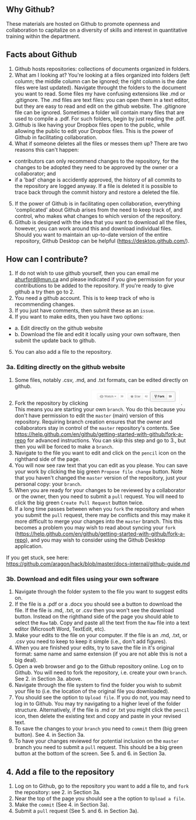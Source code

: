 ## Why Github?
These materials are hosted on Github to promote openness and collaboration to capitalize on a diversity of skills and interest in quantitative training within the department.

## Facts about Github
1. Github hosts repositories: collections of documents organized in folders.
2. What am I looking at? You're looking at a files organized into folders (left column; the middle column can be ignored; the right column is the date files were last updated). Navigate throught the folders to the document you want to read. Some files my have confusing extensions like .md or .gitignore. The .md files are text files: you can open them in a text editor, but they are easy to read and edit on the github website. The .gitignore file can be ignored. Sometimes a folder will contain many files that are used to compile a .pdf. For such folders, begin by just reading the .pdf.
3. Github is like having your Dropbox files open to the public, while allowing the public to edit your Dropbox files. This is the power of Github in facilitating collaboration.
4. What if someone deletes all the files or messes them up? There are two reasons this can't happen:
  - contributors can only recommend changes to the repository, for the changes to be adopted they need to be approved by the owner or a collaborator; and
  - if a 'bad' change is accidently approved, the history of all commits to the repository are logged anyway. If a file is deleted it is possible to trace back through the commit history and restore a deleted the file.
5. If the power of Github is in facilitating open collaboration, everything 'complicated' about Github arises from the need to keep track of, and control, who makes what changes to which version of the repository. 
6. Github is designed with the idea that you want to download all the files, however, you can work around this and download individual files. Should you want to maintain an up-to-date version of the entire repository, Github Desktop can be helpful (https://desktop.github.com/).


## How can I contribute?
1. If do not wish to use github yourself, then you can email me ahurford@mun.ca and please indicated if you give permission for your contributions to be added to the repository. If you're ready to give github a try then go to 2.
2. You need a github account. This is to keep track of who is recommending changes.
3. If you just have comments, then submit these as an `issue`.
4. If you want to make edits, then you have two options:
  * a. Edit directly on the github website
  * b. Download the file and edit it locally using your own software, then submit the update back to github.
5. You can also add a file to the repository.
  
### 3a. Editing directly on the github website
1. Some files, notably .csv, .md, and .txt formats, can be edited directly on github.
2. Fork the repository by clicking <img src="Fork.png" width="250">. This means you are starting your own `branch`. You do this because you don't have permission to edit the `master` (main) version of this repository. Requiring branch creation ensures that the owner and collaborators stay in control of the `master` repository's contents. See https://help.github.com/en/github/getting-started-with-github/fork-a-repo for advanced instructions. You can skip this step and go to 3., but then you will be forced to make a `branch`.
3. Navigate to the file you want to edit and click on the `pencil` icon on the righthand side of the page.
4. You will now see raw text that you can edit as you please. You can save your work by clicking the big green `Propose file change` button. Note that you haven't changed the `master` version of the repository, just your personal copy: your `branch`.
5. When you are ready for your changes to be reviewed by a collaborator or the owner, then you need to submit a `pull` request.  You will  need to click the big green `Create Pull Request` button twice. 
6. If a long time passes between when you `fork` the repository and when you submit the `pull` request, there may be conflicts and this may make it more difficult to merge your changes into the `master` branch. This this becomes a problem you may wish to read about syncing your `fork` (https://help.github.com/en/github/getting-started-with-github/fork-a-repo), and you may wish to consider using the Github Desktop application.

If you get stuck, see here: https://github.com/aragon/hack/blob/master/docs-internal/github-guide.md

### 3b. Download and edit files using your own software
1. Navigate through the folder system to the file you want to suggest edits on.
2. If the file is a .pdf or a .docx you should see a button to download the file. If the file is .md, .txt, or .csv then you won't see the download button. Instead on the righthand side of the page you should able to select the `Raw` tab. Copy and paste all the text from the `Raw` file into a text editor (Microsoft Word, TextEdit, etc).
3. Make your edits to the file on your computer. If the file is an .md, .txt, or .csv you need to keep to keep it simple (i.e., don't add figures).
4. When you are finished your edits, try to save the file in it's original format: same name and same extension (if you are not able this is not a big deal).
5. Open a web browser and go to the Github repository online. Log on to Github. You will need to fork the repository, i.e. create your own `branch`. See 2. in Section 3a. above.
6. Navigate through the file system to find the folder you wish to submit your file to (i.e. the location of the original file you downloaded).
7. You should see the option to `Upload file`. If you do not, you may need to log in to Github. You may try navigating to a higher level of the folder structure. Alternatively, if the file is .md or .txt you might click the `pencil` icon, then delete the existing text and copy and paste in your revised text.
8. To save the changes to your `branch` you need to `commit` them (big green button). See 4. in Section 3a.
9. To have your changes reviewed for potential inclusion on the `master` branch you need to submit a `pull` request. This should be a big green button at the bottom of the screen. See 5. and 6. in Section 3a. 

## 4. Add a file to the repository
1. Log on to Github, go to the repository you want to add a file to, and `fork` the repository: see 2. in Section 3a.
2. Near the top of the page you should see a the option to `Upload a file`. 
3. Make the `commit` (See 4. in Section 3a).
4. Submit a `pull` request (See 5. and 6. in Section 3a).
